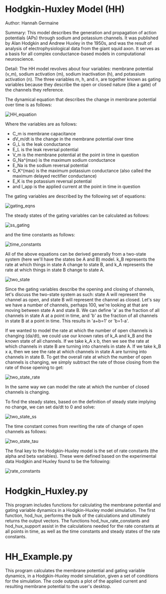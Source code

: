 # Hodgkin-Huxley Model (HH)

Author: Hannah Germaine

Summary: This model describes the generation and propagation of action potentials (APs) through sodium and potassium channels. It was published by Alan Hodgkin and Andrew Huxley in the 1950s, and was the result of analysis of electrophysiological data from the giant squid axon. It serves as a basis for all complex conductance-based models in computational neuroscience.

Detail: The HH model revolves about four variables: membrane potential (v_m), sodium activation (m), sodium inactivation (h), and potassium activation (n). The three variables m, h, and n, are together known as gating variables because they describe the open or closed nature (like a gate) of the channels they reference.

The dynamical equation that describes the change in membrane potential over time is as follows:

![HH_equation](https://github.com/hfgem/Computational_Neuroscience/blob/master/Hodgkin_Huxley_Model/Images/HH_equation.png)

Where the variables are as follows:
* C_m is membrane capacitance
* dV_m/dt is the change in the membrane potential over time
* G_L is the leak conductance
* E_L is the leak reversal potential
* V_m is the membrane potential at the point in time in question
* G_Na^(max) is the maximum sodium conductance
* E_Na is the sodium reversal potential
* G_K^(max) is the maximum potassium conductance (also called the maximum delayed rectifier conductance)
* E_K is the potassium reversal potential
* and I_app is the applied current at the point in time in question

The gating variables are described by the following set of equations:

![gating_eqns](https://github.com/hfgem/Computational_Neuroscience/blob/master/Hodgkin_Huxley_Model/Images/gating_eqns.png)

The steady states of the gating variables can be calculated as follows:

![ss_gating](https://github.com/hfgem/Computational_Neuroscience/blob/master/Hodgkin_Huxley_Model/Images/ss_gating.png)

and the time constants as follows:

![time_constants](https://github.com/hfgem/Computational_Neuroscience/blob/master/Hodgkin_Huxley_Model/Images/time_constants.png)

All of the above equations can be derived generally from a two-state system (here we'll have the states be A and B) model. k_B represents the rate at which things in state A change to state B, and k_A represents the rate at which things in state B change to state A.

![two_state](https://github.com/hfgem/Computational_Neuroscience/blob/master/Hodgkin_Huxley_Model/Images/two_state.png)

Since the gating variables describe the opening and closing of channels, let's discuss the two-state system as such: state A will represent the channel as open, and state B will represent the channel as closed. Let's say we have a number of channels, perhaps 100, we're looking at that are moving between state A and state B. We can define 'a' as the fraction of all channels in state A at a point in time, and 'b' as the fraction of all channels in state B at a point in time. This results in 'a+b=1' or 'b=1-a'.

If we wanted to model the rate at which the number of open channels is changing (da/dt), we could use our known rates of k_A and k_B and the known state of all channels. If we take k_A x b, then we see the rate at which channels in state B are turning into channels in state A. If we take k_B x a, then we see the rate at which channels in state A are turning into channels in state B. To get the overall rate at which the number of open channels is changing, we simply subtract the rate of those closing from the rate of those opening to get:

![two_state_rate](https://github.com/hfgem/Computational_Neuroscience/blob/master/Hodgkin_Huxley_Model/Images/two_state_rate.png)

In the same way we can model the rate at which the number of closed channels is changing.

To find the steady states, based on the definition of steady state implying no change, we can set da/dt to 0 and solve:

![two_state_ss](https://github.com/hfgem/Computational_Neuroscience/blob/master/Hodgkin_Huxley_Model/Images/two_state_ss.png)

The time constant comes from rewriting the rate of change of open channels as follows:

![two_state_tau](https://github.com/hfgem/Computational_Neuroscience/blob/master/Hodgkin_Huxley_Model/Images/two_state_tau.png)

The final key to the Hodgkin-Huxley model is the set of rate constants (the alpha and beta variables). These were defined based on the experimental data Hodgkin and Huxley found to be the following:

![rate_constants](https://github.com/hfgem/Computational_Neuroscience/blob/master/Hodgkin_Huxley_Model/Images/rate_constants.png)

# Hodgkin_Huxley.py

This program includes functions for calculating the membrane potential and gating variable dynamics in a Hodgkin-Huxley model simulation. The first function, hod_hux, performs the bulk of the calculations and ultimately returns the output vectors. The functions hod_hux_rate_constants and hod_hux_support assist in the calculations needed for the rate constants at all points in time, as well as the time constants and steady states of the rate constants.

# HH_Example.py

This program calculates the membrane potential and gating variable dynamics, in a Hodgkin-Huxley model simulation, given a set of conditions for the simulation. The code outputs a plot of the applied current and resulting membrane potential to the user's desktop.


